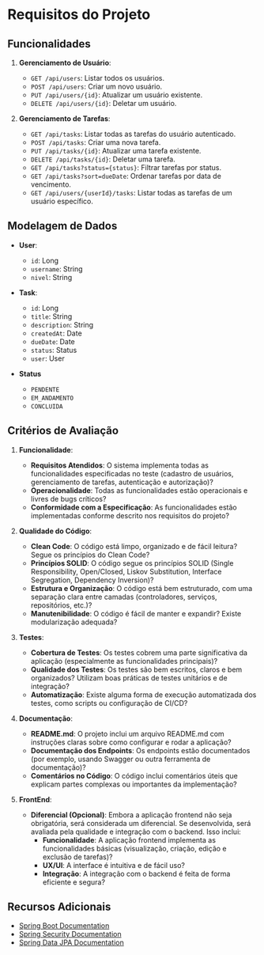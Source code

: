 # Requisitos do Projeto

## Funcionalidades

1. **Gerenciamento de Usuário**:
   - `GET /api/users`: Listar todos os usuários.
   - `POST /api/users`: Criar um novo usuário.
   - `PUT /api/users/{id}`: Atualizar um usuário existente.
   - `DELETE /api/users/{id}`: Deletar um usuário.

2. **Gerenciamento de Tarefas**:
   - `GET /api/tasks`: Listar todas as tarefas do usuário autenticado.
   - `POST /api/tasks`: Criar uma nova tarefa.
   - `PUT /api/tasks/{id}`: Atualizar uma tarefa existente.
   - `DELETE /api/tasks/{id}`: Deletar uma tarefa.
   - `GET /api/tasks?status={status}`: Filtrar tarefas por status.
   - `GET /api/tasks?sort=dueDate`: Ordenar tarefas por data de vencimento.
   - `GET /api/users/{userId}/tasks`: Listar todas as tarefas de um usuário específico.

## Modelagem de Dados

- **User**:
  - `id`: Long
  - `username`: String
  - `nivel`: String

- **Task**:
  - `id`: Long
  - `title`: String
  - `description`: String
  - `createdAt`: Date
  - `dueDate`: Date
  - `status`: Status
  - `user`: User
   
- **Status**
   - `PENDENTE`
   - `EM_ANDAMENTO`
   - `CONCLUIDA`

## Critérios de Avaliação

1. **Funcionalidade**:
   - **Requisitos Atendidos**: O sistema implementa todas as funcionalidades especificadas no teste (cadastro de usuários, gerenciamento de tarefas, autenticação e autorização)?
   - **Operacionalidade**: Todas as funcionalidades estão operacionais e livres de bugs críticos?
   - **Conformidade com a Especificação**: As funcionalidades estão implementadas conforme descrito nos requisitos do projeto?

2. **Qualidade do Código**:
   - **Clean Code**: O código está limpo, organizado e de fácil leitura? Segue os princípios do Clean Code?
   - **Princípios SOLID**: O código segue os princípios SOLID (Single Responsibility, Open/Closed, Liskov Substitution, Interface Segregation, Dependency Inversion)?
   - **Estrutura e Organização**: O código está bem estruturado, com uma separação clara entre camadas (controladores, serviços, repositórios, etc.)?
   - **Manutenibilidade**: O código é fácil de manter e expandir? Existe modularização adequada?

3. **Testes**:
   - **Cobertura de Testes**: Os testes cobrem uma parte significativa da aplicação (especialmente as funcionalidades principais)?
   - **Qualidade dos Testes**: Os testes são bem escritos, claros e bem organizados? Utilizam boas práticas de testes unitários e de integração?
   - **Automatização**: Existe alguma forma de execução automatizada dos testes, como scripts ou configuração de CI/CD?

4. **Documentação**:
   - **README.md**: O projeto inclui um arquivo README.md com instruções claras sobre como configurar e rodar a aplicação?
   - **Documentação dos Endpoints**: Os endpoints estão documentados (por exemplo, usando Swagger ou outra ferramenta de documentação)?
   - **Comentários no Código**: O código inclui comentários úteis que explicam partes complexas ou importantes da implementação?

5. **FrontEnd**:
   - **Diferencial (Opcional)**: Embora a aplicação frontend não seja obrigatória, será considerada um diferencial. Se desenvolvida, será avaliada pela qualidade e integração com o backend. Isso inclui:
     - **Funcionalidade**: A aplicação frontend implementa as funcionalidades básicas (visualização, criação, edição e exclusão de tarefas)?
     - **UX/UI**: A interface é intuitiva e de fácil uso?
     - **Integração**: A integração com o backend é feita de forma eficiente e segura?

## Recursos Adicionais

- [Spring Boot Documentation](https://spring.io/projects/spring-boot)
- [Spring Security Documentation](https://spring.io/projects/spring-security)
- [Spring Data JPA Documentation](https://spring.io/projects/spring-data-jpa)
